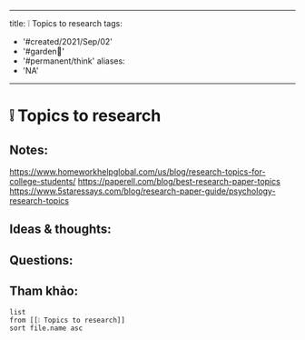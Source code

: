 
---
title: ❕ Topics to research
tags:
  - '#created/2021/Sep/02'
  - '#garden🏡'
  - '#permanent/think'
aliases:
  - 'NA'
---
# ❕ Topics to research

## Notes:
https://www.homeworkhelpglobal.com/us/blog/research-topics-for-college-students/
https://paperell.com/blog/best-research-paper-topics
https://www.5staressays.com/blog/research-paper-guide/psychology-research-topics


## Ideas & thoughts:

## Questions:


## Tham khảo:
```dataview
list
from [[❕ Topics to research]]
sort file.name asc
```
